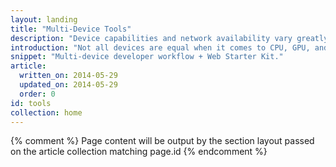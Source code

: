 ```yaml
---
layout: landing
title: "Multi-Device Tools"
description: "Device capabilities and network availability vary greatly. Learn what you need in your development toolkit to build an experience that works great on any device. Use the Web Starter Kit as your starting point."
introduction: "Not all devices are equal when it comes to CPU, GPU, and battery life. Often mobile devices are underpowered and subject to slow or unreliable connections. Use these guides to change your development workflow to account for finite resources. The Web Starter Kit provides the scaffolding and tools that get you most of the way."
snippet: "Multi-device developer workflow + Web Starter Kit."
article:
  written_on: 2014-05-29
  updated_on: 2014-05-29
  order: 0
id: tools
collection: home
---
```


{% comment %}
Page content will be output by the section layout passed on the article collection matching page.id
{% endcomment %}

